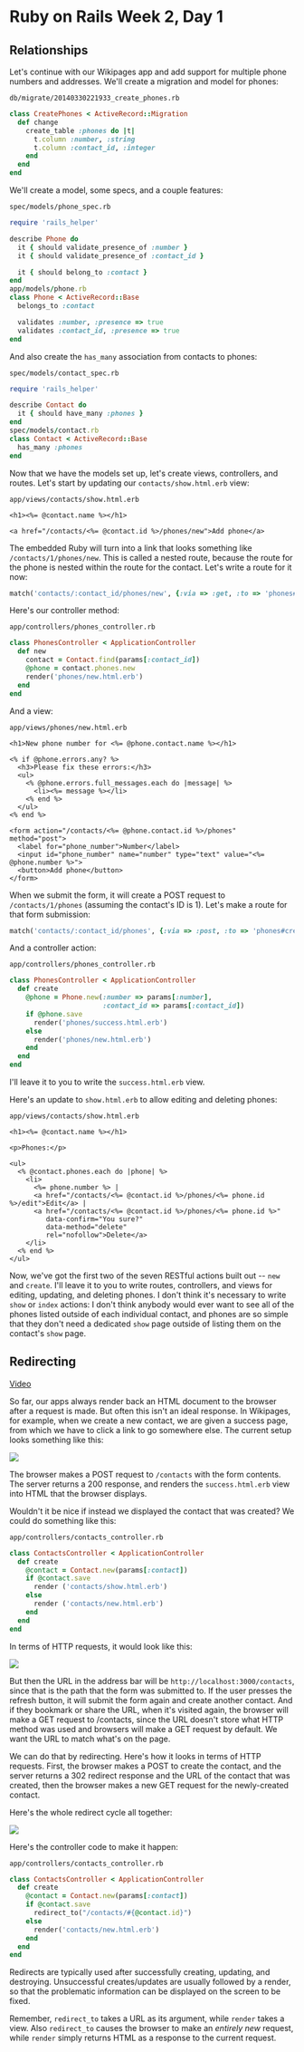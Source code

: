 # Ruby on Rails Week 2, Day 1

## Relationships

Let's continue with our Wikipages app and add support for multiple phone
numbers and addresses. We'll create a migration and model for phones:

`db/migrate/20140330221933_create_phones.rb`

```ruby
class CreatePhones < ActiveRecord::Migration
  def change
    create_table :phones do |t|
      t.column :number, :string
      t.column :contact_id, :integer
    end
  end
end
```

We'll create a model, some specs, and a couple features:

`spec/models/phone_spec.rb`

```ruby
require 'rails_helper'

describe Phone do
  it { should validate_presence_of :number }
  it { should validate_presence_of :contact_id }

  it { should belong_to :contact }
end
app/models/phone.rb
class Phone < ActiveRecord::Base
  belongs_to :contact

  validates :number, :presence => true
  validates :contact_id, :presence => true
end
```

And also create the `has_many` association from contacts to phones:

`spec/models/contact_spec.rb`

```ruby
require 'rails_helper'

describe Contact do
  it { should have_many :phones }
end
spec/models/contact.rb
class Contact < ActiveRecord::Base
  has_many :phones
end
```

Now that we have the models set up, let's create views, controllers, and
routes. Let's start by updating our `contacts/show.html.erb` view:

`app/views/contacts/show.html.erb`

```
<h1><%= @contact.name %></h1>

<a href="/contacts/<%= @contact.id %>/phones/new">Add phone</a>
```

The embedded Ruby will turn into a link that looks something like
`/contacts/1/phones/new`. This is called a nested route, because the route for
the phone is nested within the route for the contact. Let's write a route for
it now:

```ruby
match('contacts/:contact_id/phones/new', {:via => :get, :to => 'phones#new'})
```

Here's our controller method:

`app/controllers/phones_controller.rb`

```ruby
class PhonesController < ApplicationController
  def new
    contact = Contact.find(params[:contact_id])
    @phone = contact.phones.new
    render('phones/new.html.erb')
  end
end
```

And a view:

`app/views/phones/new.html.erb`

```
<h1>New phone number for <%= @phone.contact.name %></h1>

<% if @phone.errors.any? %>
  <h3>Please fix these errors:</h3>
  <ul>
    <% @phone.errors.full_messages.each do |message| %>
      <li><%= message %></li>
    <% end %>
  </ul>
<% end %>

<form action="/contacts/<%= @phone.contact.id %>/phones" method="post">
  <label for="phone_number">Number</label>
  <input id="phone_number" name="number" type="text" value="<%= @phone.number %>">
  <button>Add phone</button>
</form>
```

When we submit the form, it will create a POST request to `/contacts/1/phones`
(assuming the contact's ID is 1). Let's make a route for that form submission:

```ruby
match('contacts/:contact_id/phones', {:via => :post, :to => 'phones#create'})

```

And a controller action:

`app/controllers/phones_controller.rb`

```ruby
class PhonesController < ApplicationController
  def create
    @phone = Phone.new(:number => params[:number],
                       :contact_id => params[:contact_id])
    if @phone.save
      render('phones/success.html.erb')
    else
      render('phones/new.html.erb')
    end
  end
end
```

I'll leave it to you to write the `success.html.erb` view.

Here's an update to `show.html.erb` to allow editing and deleting phones:

`app/views/contacts/show.html.erb`

```
<h1><%= @contact.name %></h1>

<p>Phones:</p>

<ul>
  <% @contact.phones.each do |phone| %>
    <li>
      <%= phone.number %> |
      <a href="/contacts/<%= @contact.id %>/phones/<%= phone.id %>/edit">Edit</a> |
      <a href="/contacts/<%= @contact.id %>/phones/<%= phone.id %>"
         data-confirm="You sure?"
         data-method="delete"
         rel="nofollow">Delete</a>
    </li>
  <% end %>
</ul>
```

Now, we've got the first two of the seven RESTful actions built out -- `new` and
`create`. I'll leave it to you to write routes, controllers, and views for
editing, updating, and deleting phones. I don't think it's necessary to write
`show` or `index` actions: I don't think anybody would ever want to see all of
the phones listed outside of each individual contact, and phones are so simple
that they don't need a dedicated `show` page outside of listing them on the
contact's `show` page.

## Redirecting

[Video](http://player.vimeo.com/video/90711234)

So far, our apps always render back an HTML document to the browser after a
request is made. But often this isn't an ideal response. In Wikipages, for
example, when we create a new contact, we are given a success page, from which
we have to click a link to go somewhere else. The current setup looks something
like this:

![](http://images.learnhowtoprogram.com/redirecting/post-and-render-success.png)

The browser makes a POST request to `/contacts` with the form contents. The
server returns a 200 response, and renders the `success.html.erb` view into
HTML that the browser displays.

Wouldn't it be nice if instead we displayed the contact that was created? We
could do something like this:

`app/controllers/contacts_controller.rb`

```ruby
class ContactsController < ApplicationController
  def create
    @contact = Contact.new(params[:contact])
    if @contact.save
      render ('contacts/show.html.erb')
    else
      render ('contacts/new.html.erb')
    end
  end
end
```

In terms of HTTP requests, it would look like this:

![](http://images.learnhowtoprogram.com/redirecting/post-and-render-show.png)

But then the URL in the address bar will be `http://localhost:3000/contacts`,
since that is the path that the form was submitted to. If the user presses the
refresh button, it will submit the form again and create another contact. And
if they bookmark or share the URL, when it's visited again, the browser will
make a GET request to /contacts, since the URL doesn't store what HTTP method
was used and browsers will make a GET request by default. We want the URL to
match what's on the page.

We can do that by redirecting. Here's how it looks in terms of HTTP requests.
First, the browser makes a POST to create the contact, and the server returns a
302 redirect response and the URL of the contact that was created, then the
browser makes a new GET request for the newly-created contact.

Here's the whole redirect cycle all together:

![](http://images.learnhowtoprogram.com/redirecting/full-redirect-cycle.png)

Here's the controller code to make it happen:

`app/controllers/contacts_controller.rb`

```ruby
class ContactsController < ApplicationController
  def create
    @contact = Contact.new(params[:contact])
    if @contact.save
      redirect_to("/contacts/#{@contact.id}")
    else
      render('contacts/new.html.erb')
    end
  end
end
```

Redirects are typically used after successfully creating, updating, and
destroying. Unsuccessful creates/updates are usually followed by a render, so
that the problematic information can be displayed on the screen to be fixed.

Remember, `redirect_to` takes a URL as its argument, while `render` takes a
view. Also `redirect_to` causes the browser to make an _entirely new_ request,
while `render` simply returns HTML as a response to the current request.
